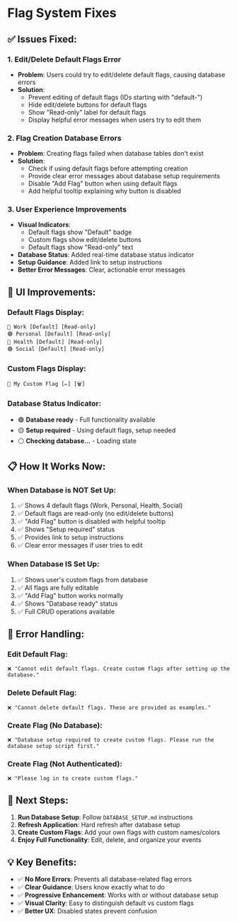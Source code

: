 # Flag System Fixes

## ✅ **Issues Fixed:**

### 1. **Edit/Delete Default Flags Error**
- **Problem**: Users could try to edit/delete default flags, causing database errors
- **Solution**: 
  - Prevent editing of default flags (IDs starting with "default-")
  - Hide edit/delete buttons for default flags
  - Show "Read-only" label for default flags
  - Display helpful error messages when users try to edit them

### 2. **Flag Creation Database Errors**
- **Problem**: Creating flags failed when database tables don't exist
- **Solution**:
  - Check if using default flags before attempting creation
  - Provide clear error messages about database setup requirements
  - Disable "Add Flag" button when using default flags
  - Add helpful tooltip explaining why button is disabled

### 3. **User Experience Improvements**
- **Visual Indicators**: 
  - Default flags show "Default" badge
  - Custom flags show edit/delete buttons
  - Default flags show "Read-only" text
- **Database Status**: Added real-time database status indicator
- **Setup Guidance**: Added link to setup instructions
- **Better Error Messages**: Clear, actionable error messages

## 🎨 **UI Improvements:**

### Default Flags Display:
```
🔵 Work [Default] [Read-only]
🟢 Personal [Default] [Read-only]
🔴 Health [Default] [Read-only]
🟣 Social [Default] [Read-only]
```

### Custom Flags Display:
```
🔵 My Custom Flag [✏️] [🗑️]
```

### Database Status Indicator:
- 🟢 **Database ready** - Full functionality available
- 🟡 **Setup required** - Using default flags, setup needed
- ⚪ **Checking database...** - Loading state

## 📋 **How It Works Now:**

### When Database is NOT Set Up:
1. ✅ Shows 4 default flags (Work, Personal, Health, Social)
2. ✅ Default flags are read-only (no edit/delete buttons)
3. ✅ "Add Flag" button is disabled with helpful tooltip
4. ✅ Shows "Setup required" status
5. ✅ Provides link to setup instructions
6. ✅ Clear error messages if user tries to edit

### When Database IS Set Up:
1. ✅ Shows user's custom flags from database
2. ✅ All flags are fully editable
3. ✅ "Add Flag" button works normally
4. ✅ Shows "Database ready" status
5. ✅ Full CRUD operations available

## 🔧 **Error Handling:**

### Edit Default Flag:
```
❌ "Cannot edit default flags. Create custom flags after setting up the database."
```

### Delete Default Flag:
```
❌ "Cannot delete default flags. These are provided as examples."
```

### Create Flag (No Database):
```
❌ "Database setup required to create custom flags. Please run the database setup script first."
```

### Create Flag (Not Authenticated):
```
❌ "Please log in to create custom flags."
```

## 🚀 **Next Steps:**

1. **Run Database Setup**: Follow `DATABASE_SETUP.md` instructions
2. **Refresh Application**: Hard refresh after database setup
3. **Create Custom Flags**: Add your own flags with custom names/colors
4. **Enjoy Full Functionality**: Edit, delete, and organize your events

## 💡 **Key Benefits:**

- ✅ **No More Errors**: Prevents all database-related flag errors
- ✅ **Clear Guidance**: Users know exactly what to do
- ✅ **Progressive Enhancement**: Works with or without database setup
- ✅ **Visual Clarity**: Easy to distinguish default vs custom flags
- ✅ **Better UX**: Disabled states prevent confusion 